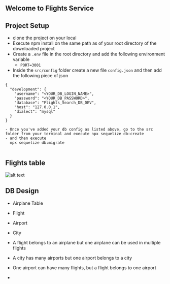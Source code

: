 
## Welcome to Flights Service
## Project Setup

- clone the project on your local
- Execute npm install on the same path as of your root directory of the downloaded project
- Create a `.env` file in the root directory and add the following environment variable
  - `PORT=3001`
- Inside the `src/config` folder create a new file `config.json` and then add the following piece of json

```
{
  "development": {
    "username": "<YOUR_DB_LOGIN_NAME>",
    "password": "<YOUR_DB_PASSWORD>",
    "database": "Flights_Search_DB_DEV",
    "host": "127.0.0.1",
    "dialect": "mysql"
  }
}
```
```
- Once you've added your db config as listed above, go to the src folder from your terminal and execute npx sequelize db:create
- and then execute 
  npx sequelize db:migrate
  
```
## Flights table
![alt text](image.png)



## DB Design
- Airplane Table
- Flight
- Airport
- City

- A flight belongs to an airplane but one airplane can be used in multiple flights
- A city has many airports but one airport belongs to a city
- One airport can have many flights, but a flight belongs to one airport
- 